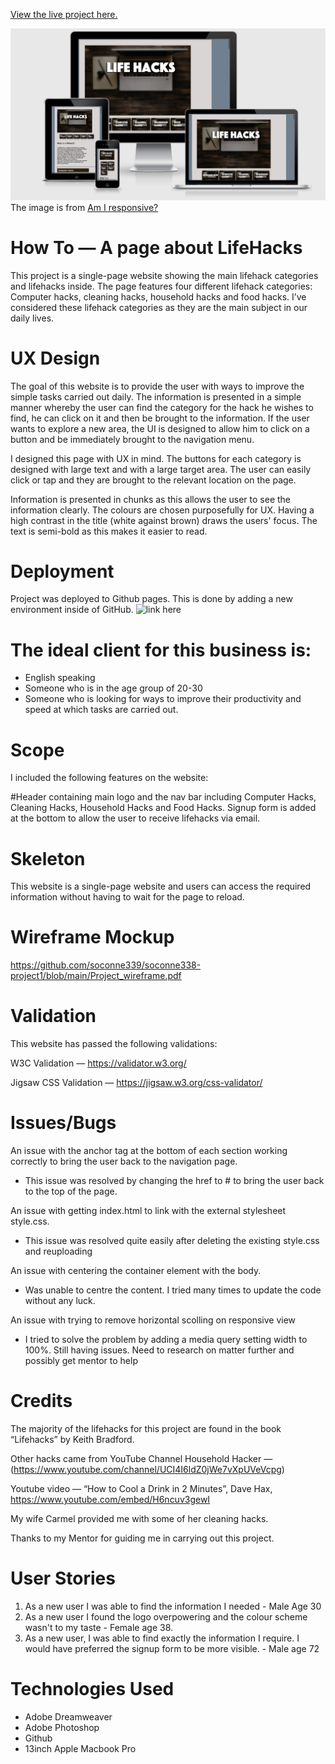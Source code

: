 [View the live project here.](https://soconne339.github.io/soconne338-project1/) 

![](./readme_images/responsive_design.png)  
The image is from [Am I responsive?](http://ami.responsivedesign.is/)

# How To — A page about LifeHacks

This project is a single-page website showing the main lifehack categories and lifehacks inside. The page features four different lifehack categories: Computer hacks, cleaning hacks, household hacks and food hacks. I’ve considered these lifehack categories as they are the main subject in our daily lives. 

# UX Design
 
The goal of this website is to provide the user with ways to improve the simple tasks carried out daily. The information is presented in a simple manner whereby the user can find the category for the hack he wishes to find, he can click on it and then be brought to the information. If the user wants to explore a new area, the UI is designed to allow him to click on a button and be immediately brought to the navigation menu.

I designed this page with UX in mind. The buttons for each category is designed with large text and with a large target area. The user can easily click or tap and they are brought to the relevant location on the page.

 Information is presented in chunks as this allows the user to see the information clearly. The colours are chosen purposefully for UX. Having a high contrast in the title (white against brown) draws the users' focus. The text is semi-bold as this makes it easier to read.
 
# Deployment

Project was deployed to Github pages. This is done by adding a new environment inside of GitHub. ![link here](https://soconne339.github.io/soconne338-project1/)

# The ideal client for this business is:

* English speaking
* Someone who is in the age group of 20-30
* Someone who is looking for ways to improve their productivity and speed at which tasks are carried out.
 
# Scope
I included the following features on the website:

#Header containing main logo and the nav bar including Computer Hacks, Cleaning Hacks, Household Hacks and Food Hacks.
Signup form is added at the bottom to allow the user to receive lifehacks via email.

 
# Skeleton
 
This website is a single-page website and users can access the required information without having to wait for the page to reload. 

# Wireframe Mockup

https://github.com/soconne339/soconne338-project1/blob/main/Project_wireframe.pdf

# Validation

This website has passed the following validations:

W3C Validation — https://validator.w3.org/

Jigsaw CSS Validation — https://jigsaw.w3.org/css-validator/








# Issues/Bugs

An issue with the anchor tag at the bottom of each section working correctly to bring the user back to the navigation page.  
- This issue was resolved by changing the href to # to bring the user back to the top of the page. 

An issue with getting index.html to link with the external stylesheet style.css.

- This issue was resolved quite easily after deleting the existing style.css and reuploading

An issue with centering the container element with the body.

- Was unable to centre the content.  I tried many times to update the code without any luck.

An issue with trying to remove horizontal scolling on responsive view
- I tried to solve the problem by adding a media query setting width to 100%. Still having issues. Need to research on matter further and possibly get mentor to help



# Credits

The majority of the lifehacks for this project are found in the book “Lifehacks” by Keith Bradford.

Other hacks came from YouTube Channel Household Hacker — (https://www.youtube.com/channel/UCI4I6ldZ0jWe7vXpUVeVcpg)

Youtube video — “How to Cool a Drink in 2 Minutes”, Dave Hax, ​​https://www.youtube.com/embed/H6ncuv3gewI

My wife Carmel provided me with some of her cleaning hacks.

Thanks to my Mentor for guiding me in carrying out this project. 

# User Stories

 1. As a new user I was able to find the information I needed - Male Age 30
 2. As a new user I found the logo overpowering and the colour scheme wasn't to my taste - Female age 38. 
 3. As a new user, I was able to find exactly the information I require. I would have preferred the signup form to be more visible. - Male age 72


# Technologies Used

* Adobe Dreamweaver 
* Adobe Photoshop 
* Github
* 13inch Apple Macbook Pro



